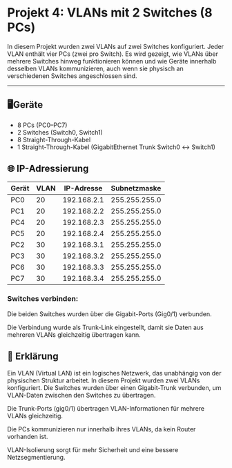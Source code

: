 # Projekt 4: VLANs mit 2 Switches (8 PCs)


In diesem Projekt wurden zwei VLANs auf zwei Switches konfiguriert. Jeder VLAN enthält vier PCs (zwei pro Switch). Es wird gezeigt, wie VLANs über mehrere Switches hinweg funktionieren können und wie Geräte innerhalb desselben VLANs kommunizieren, auch wenn sie physisch an verschiedenen Switches angeschlossen sind.

---

## 🖥️Geräte

- 8 PCs (PC0–PC7)
- 2 Switches (Switch0, Switch1)
- 8 Straight-Through-Kabel
- 1 Straight-Through-Kabel (GigabitEthernet Trunk Switch0 ↔ Switch1)

## 🌐 IP-Adressierung
| Gerät | VLAN | IP-Adresse   | Subnetzmaske |
| ----- | ---- | ------------ | -------------|
| PC0   | 20   | 192.168.2.1 | 255.255.255.0 |
| PC1   | 20   | 192.168.2.2 | 255.255.255.0 |
| PC4   | 20   | 192.168.2.3 | 255.255.255.0 |
| PC5   | 20   | 192.168.2.4 | 255.255.255.0 |
| PC2   | 30   | 192.168.3.1 | 255.255.255.0 |
| PC3   | 30   | 192.168.3.2 | 255.255.255.0 |
| PC6   | 30   | 192.168.3.3 | 255.255.255.0 |
| PC7   | 30   | 192.168.3.4 | 255.255.255.0 |


 
### Switches verbinden:
Die beiden Switches wurden über die Gigabit-Ports (Gig0/1) verbunden.

Die Verbindung wurde als Trunk-Link eingestellt, damit sie Daten aus mehreren VLANs gleichzeitig übertragen kann.


## 🧠 Erklärung
Ein VLAN (Virtual LAN) ist ein logisches Netzwerk, das unabhängig von der physischen Struktur arbeitet. In diesem Projekt wurden zwei VLANs konfiguriert. Die Switches wurden über einen Gigabit-Trunk verbunden, um VLAN-Daten zwischen den Switches zu übertragen.

Die Trunk-Ports (gig0/1) übertragen VLAN-Informationen für mehrere VLANs gleichzeitig.

Die PCs kommunizieren nur innerhalb ihres VLANs, da kein Router vorhanden ist.

VLAN-Isolierung sorgt für mehr Sicherheit und eine bessere Netzsegmentierung.
